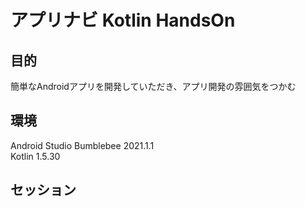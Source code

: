 # アプリナビ Kotlin HandsOn

## 目的
簡単なAndroidアプリを開発していただき、アプリ開発の雰囲気をつかむ

## 環境
Android Studio Bumblebee 2021.1.1 <br>
Kotlin 1.5.30

## セッション


